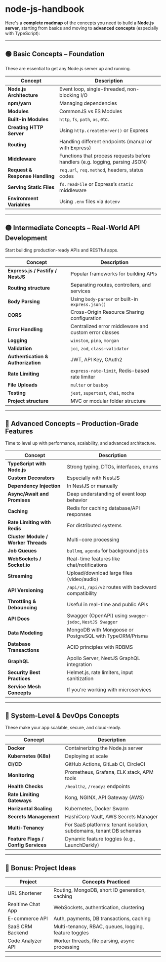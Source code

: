 # node-js-handbook

Here's a **complete roadmap** of the concepts you need to build a **Node.js server**, starting from basics and moving to **advanced concepts** (especially with TypeScript):

---

## 🟢 **Basic Concepts – Foundation**

These are essential to get any Node.js server up and running.

| Concept                         | Description                                                                  |
| ------------------------------- | ---------------------------------------------------------------------------- |
| **Node.js Architecture**        | Event loop, single-threaded, non-blocking I/O                                |
| **npm/yarn**                    | Managing dependencies                                                        |
| **Modules**                     | CommonJS vs ES Modules                                                       |
| **Built-in Modules**            | `http`, `fs`, `path`, `os`, etc.                                             |
| **Creating HTTP Server**        | Using `http.createServer()` or Express                                       |
| **Routing**                     | Handling different endpoints (manual or with Express)                        |
| **Middleware**                  | Functions that process requests before handlers (e.g. logging, parsing JSON) |
| **Request & Response Handling** | `req.url`, `req.method`, headers, status codes                               |
| **Serving Static Files**        | `fs.readFile` or Express’s `static` middleware                               |
| **Environment Variables**       | Using `.env` files via `dotenv`                                              |

---

## 🟡 **Intermediate Concepts – Real-World API Development**

Start building production-ready APIs and RESTful apps.

| Concept                            | Description                                           |
| ---------------------------------- | ----------------------------------------------------- |
| **Express.js / Fastify / NestJS**  | Popular frameworks for building APIs                  |
| **Routing structure**              | Separating routes, controllers, and services          |
| **Body Parsing**                   | Using `body-parser` or built-in `express.json()`      |
| **CORS**                           | Cross-Origin Resource Sharing configuration           |
| **Error Handling**                 | Centralized error middleware and custom error classes |
| **Logging**                        | `winston`, `pino`, `morgan`                           |
| **Validation**                     | `joi`, `zod`, `class-validator`                       |
| **Authentication & Authorization** | JWT, API Key, OAuth2                                  |
| **Rate Limiting**                  | `express-rate-limit`, Redis-based rate limiter        |
| **File Uploads**                   | `multer` or `busboy`                                  |
| **Testing**                        | `jest`, `supertest`, `chai`, `mocha`                  |
| **Project structure**              | MVC or modular folder structure                       |

---

## 🔷 **Advanced Concepts – Production-Grade Features**

Time to level up with performance, scalability, and advanced architecture.

| Concept                             | Description                                               |
| ----------------------------------- | --------------------------------------------------------- |
| **TypeScript with Node.js**         | Strong typing, DTOs, interfaces, enums                    |
| **Custom Decorators**               | Especially with NestJS                                    |
| **Dependency Injection**            | In NestJS or manually                                     |
| **Async/Await and Promises**        | Deep understanding of event loop behavior                 |
| **Caching**                         | Redis for caching database/API responses                  |
| **Rate Limiting with Redis**        | For distributed systems                                   |
| **Cluster Module / Worker Threads** | Multi-core processing                                     |
| **Job Queues**                      | `bullmq`, `agenda` for background jobs                    |
| **WebSockets / Socket.io**          | Real-time features like chat/notifications                |
| **Streaming**                       | Upload/download large files (video/audio)                 |
| **API Versioning**                  | `/api/v1`, `/api/v2` routes with backward compatibility   |
| **Throttling & Debouncing**         | Useful in real-time and public APIs                       |
| **API Docs**                        | Swagger (OpenAPI) using `swagger-jsdoc`, `NestJS Swagger` |
| **Data Modeling**                   | MongoDB with Mongoose or PostgreSQL with TypeORM/Prisma   |
| **Database Transactions**           | ACID principles with RDBMS                                |
| **GraphQL**                         | Apollo Server, NestJS GraphQL integration                 |
| **Security Best Practices**         | Helmet.js, rate limiters, input sanitization              |
| **Service Mesh Concepts**           | If you're working with microservices                      |

---

## 🔴 **System-Level & DevOps Concepts**

These make your app scalable, secure, and cloud-ready.

| Concept                             | Description                                                         |
| ----------------------------------- | ------------------------------------------------------------------- |
| **Docker**                          | Containerizing the Node.js server                                   |
| **Kubernetes (K8s)**                | Deploying at scale                                                  |
| **CI/CD**                           | GitHub Actions, GitLab CI, CircleCI                                 |
| **Monitoring**                      | Prometheus, Grafana, ELK stack, APM tools                           |
| **Health Checks**                   | `/healthz`, `/readyz` endpoints                                     |
| **Rate Limiting Gateways**          | Kong, NGINX, API Gateway (AWS)                                      |
| **Horizontal Scaling**              | Kubernetes, Docker Swarm                                            |
| **Secrets Management**              | HashiCorp Vault, AWS Secrets Manager                                |
| **Multi-Tenancy**                   | For SaaS platforms: tenant isolation, subdomains, tenant DB schemas |
| **Feature Flags / Config Services** | Dynamic feature toggles (e.g., LaunchDarkly)                        |

---

## 🧩 Bonus: Project Ideas

| Project           | Concepts Practiced                                    |
| ----------------- | ----------------------------------------------------- |
| URL Shortener     | Routing, MongoDB, short ID generation, caching        |
| Realtime Chat App | WebSockets, authentication, clustering                |
| E-commerce API    | Auth, payments, DB transactions, caching              |
| SaaS CRM Backend  | Multi-tenancy, RBAC, queues, logging, feature toggles |
| Code Analyzer API | Worker threads, file parsing, async processing        |

---
